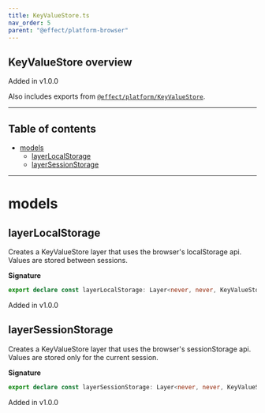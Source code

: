 ```yaml
---
title: KeyValueStore.ts
nav_order: 5
parent: "@effect/platform-browser"
---
```


## KeyValueStore overview

Added in v1.0.0

Also includes exports from [`@effect/platform/KeyValueStore`](https://effect-ts.github.io/platform/platform/KeyValueStore.ts.html).

---

<h2 class="text-delta">Table of contents</h2>

- [models](#models)
  - [layerLocalStorage](#layerlocalstorage)
  - [layerSessionStorage](#layersessionstorage)

---

# models

## layerLocalStorage

Creates a KeyValueStore layer that uses the browser's localStorage api. Values are stored between sessions.

**Signature**

```ts
export declare const layerLocalStorage: Layer<never, never, KeyValueStore>
```

Added in v1.0.0

## layerSessionStorage

Creates a KeyValueStore layer that uses the browser's sessionStorage api. Values are stored only for the current session.

**Signature**

```ts
export declare const layerSessionStorage: Layer<never, never, KeyValueStore>
```

Added in v1.0.0
